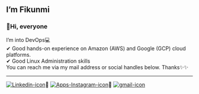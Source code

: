 
## I’m Fikunmi 


### 👋Hi, everyone


I’m into DevOps💻
<br>
✔ Good hands-on experience on Amazon (AWS) and Google (GCP) cloud platforms. 
<br>
✔ Good Linux Administration skills
<br>
You can reach me via my mail address or social handles below.
Thanks✨✨

---

[![Linkedin-icon](https://user-images.githubusercontent.com/83995776/160254319-fa651429-c9fc-41e6-a24f-4c16c00b2e1e.png)][1]🔰 
[![Apps-Instagram-icon](https://user-images.githubusercontent.com/83995776/160254445-4c4fff51-ca22-444e-87f4-c1959160bc47.png)][2]🔰 
[![gmail-icon](https://user-images.githubusercontent.com/83995776/160254580-a5e3545f-2aed-4ce5-b9c9-2875fff05fda.png)][3]

[1]:http://www.linkedin.com/in/fikunmi-adejare-4b0a641b8
[2]: https://www.instagram.com/fikunmi_1
[3]: https://github.com/Adesam97/my-mail/tree/main



<!---
Adesam97/Adesam97 is a ✨ special ✨ repository because its `README.md` (this file) appears on your GitHub profile.
You can click the Preview link to take a look at your changes.
--->

